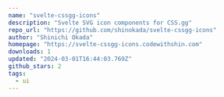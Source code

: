 ```yaml
---
name: "svelte-cssgg-icons"
description: "Svelte SVG icon components for CSS.gg"
repo_url: "https://github.com/shinokada/svelte-cssgg-icons"
author: "Shinichi Okada"
homepage: "https://svelte-cssgg-icons.codewithshin.com"
downloads: 1
updated: "2024-03-01T16:44:03.769Z"
github_stars: 2
tags: 
  - ui
---
```

